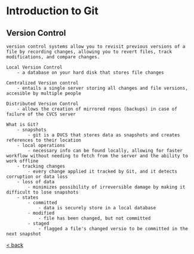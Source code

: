 # Introduction to Git

## Version Control

    version control systems allow you to revisit previous versions of a file by recording changes, allowing you to revert files, track modifications, and compare changes.

    Local Version Control
        - a database on your hard disk that stores file changes
    
    Centralized Version control
        - entails a single server storing all changes and file versions, accesible by multiple people
    
    Distributed Version Control
        - allows the creation of mirrored repos (backups) in case of failure of the CVCS server
    
    What is Git?
        - snapshots
            - git is a DVCS that stores data as snapshots and creates references to their location
        - local operations
            - necessary info can be found locally, allowing for faster workflow without needing to fetch from the server and the ability to work offline
        - tracking changes
            - every change applied it tracked by Git, and it detects corruption or data loss
        - loss of data
            - minimizes possibility of irreversible damage by making it difficult to lose snapshots
        - states
            - committed
                - data is securely store in a local database
            - modified
                - file has been changed, but not committed
            - staged
                - flagged a file's changed versio to be committed in the next snapshot

[< back](README.md)